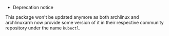 * Deprecation notice

This package won't be updated anymore as both archlinux and archlinuxarm now provide some version of it in their respective community repository under the name `kubectl`.
